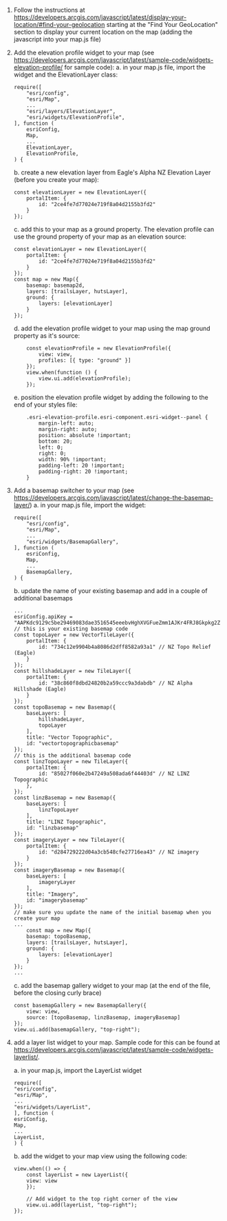 1. Follow the instructions at https://developers.arcgis.com/javascript/latest/display-your-location/#find-your-geolocation starting at the "Find Your GeoLocation" section to display your current location on the map (adding the javascript into your map.js file)
2. Add the elevation profile widget to your map (see https://developers.arcgis.com/javascript/latest/sample-code/widgets-elevation-profile/ for sample code):
   a. in your map.js file, import the widget and the ElevationLayer class:
   ```
   require([
       "esri/config",
       "esri/Map",
       ...
       "esri/layers/ElevationLayer",
       "esri/widgets/ElevationProfile",
   ], function (
       esriConfig,
       Map,
       ...
       ElevationLayer,
       ElevationProfile,
   ) {
   ```
   b. create a new elevation layer from Eagle's Alpha NZ Elevation Layer (before you create your map):
   ```
   const elevationLayer = new ElevationLayer({
       portalItem: {
           id: "2ce4fe7d77024e719f8a04d2155b3fd2"
       }
   });
   ```
   c. add this to your map as a ground property. The elevation profile can use the ground property of your map as an elevation source:
   ```
   const elevationLayer = new ElevationLayer({
       portalItem: {
           id: "2ce4fe7d77024e719f8a04d2155b3fd2"
       }
   });
   const map = new Map({
       basemap: basemap2d,
       layers: [trailsLayer, hutsLayer],
       ground: {
           layers: [elevationLayer]
       }
   });
   ```
   d. add the elevation profile widget to your map using the map ground property as it's source:
   ```
       const elevationProfile = new ElevationProfile({
           view: view,
           profiles: [{ type: "ground" }]
       });
       view.when(function () {
           view.ui.add(elevationProfile);
       });
   ```
   e. position the elevation profile widget by adding the following to the end of your styles file:
   ```
       .esri-elevation-profile.esri-component.esri-widget--panel {
           margin-left: auto;
           margin-right: auto;
           position: absolute !important;
           bottom: 20;
           left: 0;
           right: 0;
           width: 90% !important;
           padding-left: 20 !important;
           padding-right: 20 !important;
       }
   ```
3. Add a basemap switcher to your map (see https://developers.arcgis.com/javascript/latest/change-the-basemap-layer/)
   a. in your map.js file, import the widget:

   ```
   require([
       "esri/config",
       "esri/Map",
       ...
       "esri/widgets/BasemapGallery",
   ], function (
       esriConfig,
       Map,
       ...
       BasemapGallery,
   ) {
   ```

   b. update the name of your existing basemap and add in a couple of additional basemaps

   ```
   ...
   esriConfig.apiKey = "AAPKdc9129c5be29469083dae3516545eeebvHghXVGFueZmm1AJKr4FRJ8Gkpkg2ZrHNiheHk6cGH6qvdp8RMVdW7rPzIgLG4cK";
   // this is your existing basemap code
   const topoLayer = new VectorTileLayer({
       portalItem: {
           id: "734c12e9904b4a8086d2dff8582a93a1" // NZ Topo Relief (Eagle)
       }
   });
   const hillshadeLayer = new TileLayer({
       portalItem: {
           id: "38c860f8dbd24820b2a59ccc9a3dabdb" // NZ Alpha Hillshade (Eagle)
       }
   });
   const topoBasemap = new Basemap({
       baseLayers: [
           hillshadeLayer,
           topoLayer
       ],
       title: "Vector Topographic",
       id: "vectortopographicbasemap"
   });
   // this is the additional basemap code
   const linzTopoLayer = new TileLayer({
       portalItem: {
           id: "85027f060e2b47249a508ada6f44403d" // NZ LINZ Topographic
       },
   });
   const linzBasemap = new Basemap({
       baseLayers: [
           linzTopoLayer
       ],
       title: "LINZ Topographic",
       id: "linzbasemap"
   });
   const imageryLayer = new TileLayer({
       portalItem: {
           id: "d284729222d04a3cb548cfe27716ea43" // NZ imagery
       }
   });
   const imageryBasemap = new Basemap({
       baseLayers: [
           imageryLayer
       ],
       title: "Imagery",
       id: "imagerybasemap"
   });
   // make sure you update the name of the initial basemap when you create your map
   ...
       const map = new Map({
       basemap: topoBasemap,
       layers: [trailsLayer, hutsLayer],
       ground: {
           layers: [elevationLayer]
       }
   });
   ...
   ```

   c. add the basemap gallery widget to your map (at the end of the file, before the closing curly brace)

   ```
   const basemapGallery = new BasemapGallery({
       view: view,
       source: [topoBasemap, linzBasemap, imageryBasemap]
   });
   view.ui.add(basemapGallery, "top-right");
   ```

4. add a layer list widget to your map. Sample code for this can be found at https://developers.arcgis.com/javascript/latest/sample-code/widgets-layerlist/.

   a. in your map.js, import the LayerList widget

   ```
   require([
   "esri/config",
   "esri/Map",
   ...
   "esri/widgets/LayerList",
   ], function (
   esriConfig,
   Map,
   ...
   LayerList,
   ) {

   ```

   b. add the widget to your map view using the following code:

    ```
    view.when(() => {
        const layerList = new LayerList({
        view: view
        });

        // Add widget to the top right corner of the view
        view.ui.add(layerList, "top-right");
    });
    ```
